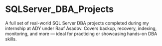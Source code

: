 # SQLServer_DBA_Projects
A full set of real-world SQL Server DBA projects completed during my internship at ADY under Rauf Asadov. Covers backup, recovery, indexing, monitoring, and more — ideal for practicing or showcasing hands-on DBA skills.
